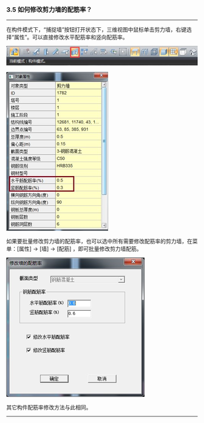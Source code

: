 ﻿### 3.5  如何修改剪力墙的配筋率？

---

在构件模式下，“捕捉墙”按钮打开状态下，三维视图中鼠标单击剪力墙，右键选择“属性”。可以直接修改水平配筋率和竖向配筋率。

![](.\image\3.5-1.jpg)

![](.\image\3.5-2.jpg)


如果要批量修改剪力墙的配筋率，也可以选中所有需要修改配筋率的剪力墙，在菜单：[属性] → [墙] → [配筋] ，即可批量修改剪力墙配筋。

![](.\image\3.5-3.jpg)

其它构件配筋率修改方法与此相同。

---

